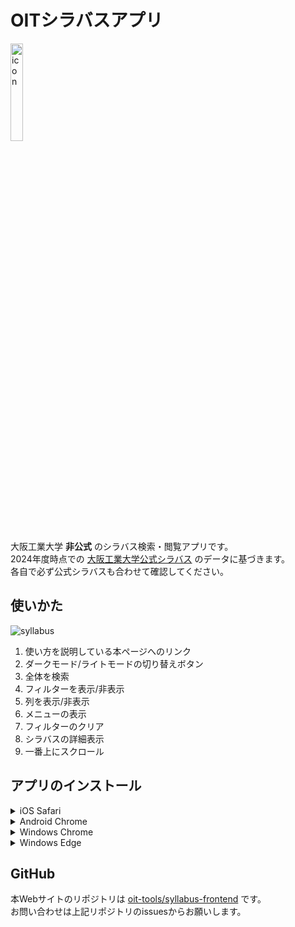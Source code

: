 # OITシラバスアプリ

<img src="https://raw.githubusercontent.com/oit-tools/syllabus-frontend/master/public/icon.png" width="20%" alt="icon">  

大阪工業大学 **非公式** のシラバス検索・閲覧アプリです。  
2024年度時点での [大阪工業大学公式シラバス](https://www.oit.ac.jp/japanese/syllabus/index.html) のデータに基づきます。  
各自で必ず公式シラバスも合わせて確認してください。  

## 使いかた

![syllabus](https://raw.githubusercontent.com/oit-tools/syllabus-frontend/master/public/usage.png)

1. 使い方を説明している本ページへのリンク
2. ダークモード/ライトモードの切り替えボタン
3. 全体を検索
4. フィルターを表示/非表示
5. 列を表示/非表示
6. メニューの表示
7. フィルターのクリア
8. シラバスの詳細表示
9. 一番上にスクロール

## アプリのインストール

<details>
<summary>iOS Safari</summary>
1. ツールバーの真ん中にある「追加・共有・保存」ボタンをタップ  
2. メニューから「ホーム画面に追加」をタップ  
</details>

<details>
<summary>Android Chrome</summary>
1. 右上の︙をタップ  
2. アプリをインストールをタップ  
3. インストールをタップ  
</details>

<details>
<summary>Windows Chrome</summary>
1. 右上の︙をクリック  
2. 「OITシラバスアプリ」をインストール…をクリック  
3. インストールをクリック  
</details>

<details>
<summary>Windows Edge</summary>
1. 右上の…をクリック  
2. アプリをクリック  
3. OITシラバスアプリのインストールをクリック  
4. インストールをクリック  
</details>

## GitHub

本Webサイトのリポジトリは [oit-tools/syllabus-frontend](https://github.com/oit-tools/syllabus-frontend) です。  
お問い合わせは上記リポジトリのissuesからお願いします。  
